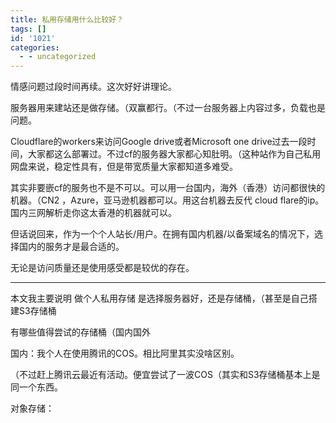 ```yaml
---
title: 私用存储用什么比较好？
tags: []
id: '1021'
categories:
  - - uncategorized
---
```


情感问题过段时间再续。这次好好讲理论。

服务器用来建站还是做存储。（双赢都行。（不过一台服务器上内容过多，负载也是问题。

Cloudflare的workers来访问Google drive或者Microsoft one drive过去一段时间，大家都这么部署过。不过cf的服务器大家都心知肚明。（这种站作为自己私用网盘来说，稳定性具有，但是带宽质量大家都知道多难受。

其实非要嵌cf的服务也不是不可以。可以用一台国内，海外（香港）访问都很快的机器。（CN2 ，Azure，亚马逊机器都可以。用这台机器去反代 cloud flare的ip。国内三网解析走你这太香港的机器就可以。

但话说回来，作为一个个人站长/用户。在拥有国内机器/以备案域名的情况下，选择国内的服务才是最合适的。

无论是访问质量还是使用感受都是较优的存在。

* * *

本文我主要说明 做个人私用存储 是选择服务器好，还是存储桶，（甚至是自己搭建S3存储桶

有哪些值得尝试的存储桶（国内国外

国内：我个人在使用腾讯的COS。相比阿里其实没啥区别。

（不过赶上腾讯云最近有活动。便宜尝试了一波COS（其实和S3存储桶基本上是同一个东西。

对象存储：